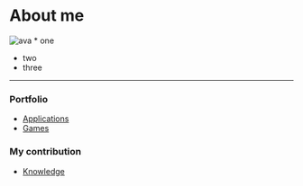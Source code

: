 # About me

![ava](https://torindev.github.io/src/ava.jpg) * one
* two
* three

***

### Portfolio

* [Applications](https://torindev.github.io/apps/)
* [Games](https://torindev.github.io/games/)

### My contribution

* [Knowledge](https://torindev.github.io/knowledge-booster/)
